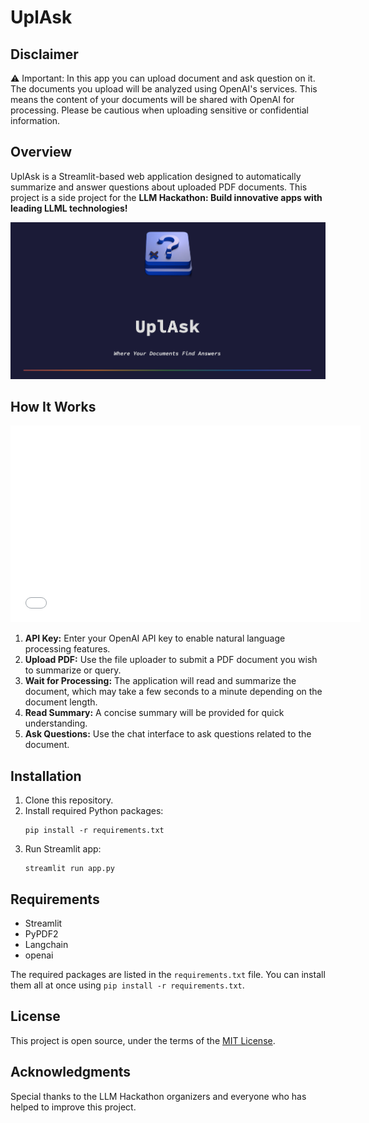 # UplAsk

## Disclaimer

:warning: Important: In this app you can upload document and ask question on it. The documents you upload will be analyzed using OpenAI's services. This means the content of your documents will be shared with OpenAI for processing. Please be cautious when uploading sensitive or confidential information.

## Overview

UplAsk is a Streamlit-based web application designed to automatically summarize and answer questions about uploaded PDF documents. This project is a side project for the **LLM Hackathon: Build innovative apps with leading LLML technologies!**

![UplAsk Screenshot](images/screenshot.jpeg)

## How It Works

<iframe width="560" height="315" src="[https://www.youtube.com/embed/VIDEO_ID](https://vimeo.com/863237961/cf257b796a)" frameborder="0" allowfullscreen></iframe>

1. **API Key:** Enter your OpenAI API key to enable natural language processing features.
2. **Upload PDF:** Use the file uploader to submit a PDF document you wish to summarize or query.
3. **Wait for Processing:** The application will read and summarize the document, which may take a few seconds to a minute depending on the document length.
4. **Read Summary:** A concise summary will be provided for quick understanding.
5. **Ask Questions:** Use the chat interface to ask questions related to the document.

## Installation

1. Clone this repository.
2. Install required Python packages:  
    ```
    pip install -r requirements.txt
    ```
3. Run Streamlit app:  
    ```
    streamlit run app.py
    ```

## Requirements

- Streamlit
- PyPDF2
- Langchain
- openai

The required packages are listed in the `requirements.txt` file. You can install them all at once using `pip install -r requirements.txt`.

## License

This project is open source, under the terms of the [MIT License](./LICENSE).

## Acknowledgments

Special thanks to the LLM Hackathon organizers and everyone who has helped to improve this project.
